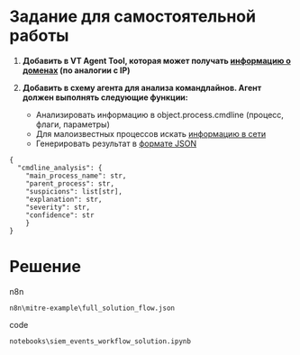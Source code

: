 # Задание для самостоятельной работы

1. **Добавить в VT Agent Tool, которая может получать [информацию о доменах](https://docs.virustotal.com/reference/domain-info) (по аналогии с IP)**

2. **Добавить в схему агента для анализа командлайнов. Агент должен выполнять следующие функции:**
    -  Анализировать информацию в object.process.cmdline (процесс, флаги, параметры)
    - Для малоизвестных процессов искать [информацию в сети](https://docs.tavily.com/documentation/quickstart)
    - Генерировать результат в [формате JSON](https://docs.mistral.ai/capabilities/structured-output/json_mode/)

```
{
  "cmdline_analysis": {
    "main_process_name": str,
    "parent_process": str,
    "suspicions": list[str],
    "explanation": str,
    "severity": str,
    "confidence": str
    }
}
```


# Решение

n8n
```
n8n\mitre-example\full_solution_flow.json
```

code
```
notebooks\siem_events_workflow_solution.ipynb
````